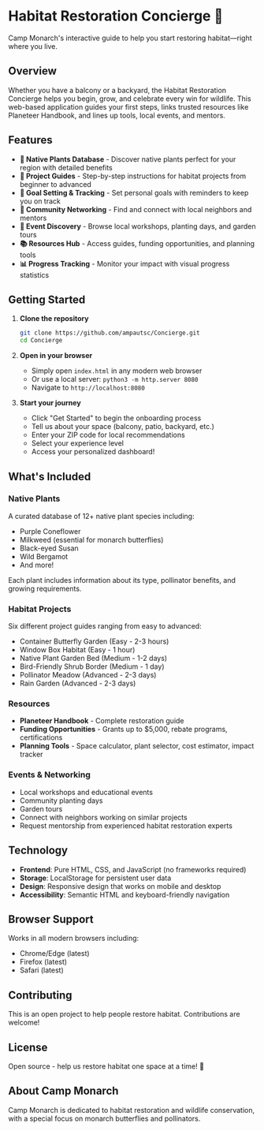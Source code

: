 # Habitat Restoration Concierge 🦋

Camp Monarch's interactive guide to help you start restoring habitat—right where you live.

## Overview

Whether you have a balcony or a backyard, the Habitat Restoration Concierge helps you begin, grow, and celebrate every win for wildlife. This web-based application guides your first steps, links trusted resources like Planeteer Handbook, and lines up tools, local events, and mentors.

## Features

- **🌱 Native Plants Database** - Discover native plants perfect for your region with detailed benefits
- **🔨 Project Guides** - Step-by-step instructions for habitat projects from beginner to advanced
- **🎯 Goal Setting & Tracking** - Set personal goals with reminders to keep you on track
- **🤝 Community Networking** - Find and connect with local neighbors and mentors
- **📅 Event Discovery** - Browse local workshops, planting days, and garden tours
- **📚 Resources Hub** - Access guides, funding opportunities, and planning tools
- **📊 Progress Tracking** - Monitor your impact with visual progress statistics

## Getting Started

1. **Clone the repository**
   ```bash
   git clone https://github.com/ampautsc/Concierge.git
   cd Concierge
   ```

2. **Open in your browser**
   - Simply open `index.html` in any modern web browser
   - Or use a local server: `python3 -m http.server 8080`
   - Navigate to `http://localhost:8080`

3. **Start your journey**
   - Click "Get Started" to begin the onboarding process
   - Tell us about your space (balcony, patio, backyard, etc.)
   - Enter your ZIP code for local recommendations
   - Select your experience level
   - Access your personalized dashboard!

## What's Included

### Native Plants
A curated database of 12+ native plant species including:
- Purple Coneflower
- Milkweed (essential for monarch butterflies)
- Black-eyed Susan
- Wild Bergamot
- And more!

Each plant includes information about its type, pollinator benefits, and growing requirements.

### Habitat Projects
Six different project guides ranging from easy to advanced:
- Container Butterfly Garden (Easy - 2-3 hours)
- Window Box Habitat (Easy - 1 hour)
- Native Plant Garden Bed (Medium - 1-2 days)
- Bird-Friendly Shrub Border (Medium - 1 day)
- Pollinator Meadow (Advanced - 2-3 days)
- Rain Garden (Advanced - 2-3 days)

### Resources
- **Planeteer Handbook** - Complete restoration guide
- **Funding Opportunities** - Grants up to $5,000, rebate programs, certifications
- **Planning Tools** - Space calculator, plant selector, cost estimator, impact tracker

### Events & Networking
- Local workshops and educational events
- Community planting days
- Garden tours
- Connect with neighbors working on similar projects
- Request mentorship from experienced habitat restoration experts

## Technology

- **Frontend**: Pure HTML, CSS, and JavaScript (no frameworks required)
- **Storage**: LocalStorage for persistent user data
- **Design**: Responsive design that works on mobile and desktop
- **Accessibility**: Semantic HTML and keyboard-friendly navigation

## Browser Support

Works in all modern browsers including:
- Chrome/Edge (latest)
- Firefox (latest)
- Safari (latest)

## Contributing

This is an open project to help people restore habitat. Contributions are welcome!

## License

Open source - help us restore habitat one space at a time! 🦋

## About Camp Monarch

Camp Monarch is dedicated to habitat restoration and wildlife conservation, with a special focus on monarch butterflies and pollinators.
